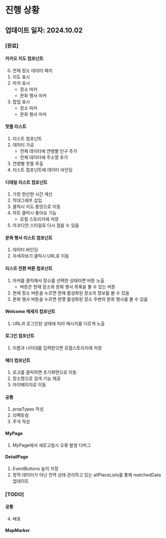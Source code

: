 # 진행 상황

## 업데이트 일자: 2024.10.02

### [완료]

#### 카카오 지도 컴포넌트

0. 전체 장소 데이터 패치
1. 지도 표시
2. 마커 표시
   - 장소 마커
   - 문화 행사 마커
3. 팝업 표시
   - 장소 마커
   - 문화 행사 마커

#### 핫플 리스트

1. 리스트 컴포넌트
2. 데이터 가공
   - 전체 데이터에 연령별 인구 추가
   - 전체 데이터에 주소명 추가
3. 연령별 핫플 추출
4. 리스트 컴포넌트에 데이터 바인딩

#### 디테일 리스트 컴포넌트

1. 가장 한산한 시간 계산
2. 막대그래프 삽입
3. 클릭시 지도 중앙으로 이동
4. 하트 클릭시 좋아요 기능
   - 로컬 스토리지에 저장
5. 아코디언 스타일로 다시 접을 수 있음

#### 문화 행사 리스트 컴포넌트

1. 데이터 바인딩
2. 자세히보기 클릭시 URL로 이동

#### 리스트 전환 버튼 컴포넌트

1. 마커를 클릭해서 장소를 선택한 상태라면 버튼 노출
   - 버튼은 현재 장소와 문화 행사 목록을 볼 수 있는 버튼
2. 현재 장소 버튼을 누르면 현재 활성화된 장소의 정보를 볼 수 있음
3. 문화 행사 버튼을 누르면 현쟇 활성화된 장소 주변의 문화 행사를 볼 수 있음

#### Welcome 메세지 컴포넌트

1. URL과 로그인된 상태에 따라 메시지를 다르게 노출

#### 로그인 컴포넌트

1. 이름과 나이대를 입력받으면 로컬스토리지에 저장

#### 헤더 컴포넌트

1. 로고를 클릭하면 초기화면으로 이동
2. 장소명으로 검색 기능 제공
3. 마이페이지로 이동

#### 공통

1. propTypes 작성
2. 리팩토링
3. 주석 작성

#### MyPage

1. MyPage에서 새로고침시 오류 발생 디버그

#### DetailPage

1. EventButtons 높이 지정
2. 정적 데이터가 아닌 전역 상태 관리하고 있는 allPlaceLists를 통해 matchedData 업데이트

### [TODO]

#### 공통

4. 배포

#### MapMarker
